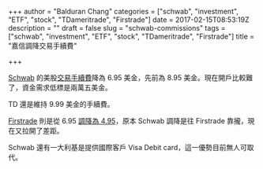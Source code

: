 +++
author = "Balduran Chang"
categories = ["schwab", "investment", "ETF", "stock", "TDameritrade", "Firstrade"]
date = 2017-02-15T08:53:19Z
description = ""
draft = false
slug = "schwab-commissions"
tags = ["schwab", "investment", "ETF", "stock", "TDameritrade", "Firstrade"]
title = "嘉信調降交易手續費"

+++


[Schwab](/2015/03/17/open-us-broken-account/) 的美股[交易手續費](http://international.schwab.com/public/international/pricing_services/fees_commissions)降為 6.95 美金，先前為 8.95 美金。現在開戶比較難了，資金需求低標是兩萬五美金。

TD 還是維持 9.99 美金的手續費。

[Firstrade](https://www.firstrade.com/content/zh-tw/welcome) 則是從 6.95 [調降為 4.95](https://www.firstrade.com/content/zh-tw/pricing)，原本 Schwab 調降是往 Firstrade 靠攏，現在又拉開了差距。

Schwab 還有一大利基是提供國際客戶 Visa Debit card，這一優勢目前無人可取代。

